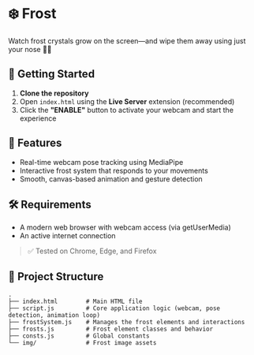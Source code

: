 # ❄️ Frost

Watch frost crystals grow on the screen—and wipe them away using just your nose 👃✨

## 🚀 Getting Started

1. **Clone the repository**
2. Open `index.html` using the **Live Server** extension (recommended)
3. Click the **"ENABLE"** button to activate your webcam and start the experience

## 🧠 Features

- Real-time webcam pose tracking using MediaPipe
- Interactive frost system that responds to your movements
- Smooth, canvas-based animation and gesture detection

## 🛠️ Requirements

- A modern web browser with webcam access (via getUserMedia)
- An active internet connection

> ✅ Tested on Chrome, Edge, and Firefox

## 📁 Project Structure

```
.
├── index.html        # Main HTML file
├── script.js         # Core application logic (webcam, pose detection, animation loop)
├── frostSystem.js    # Manages the frost elements and interactions
├── frosts.js         # Frost element classes and behavior
├── consts.js         # Global constants
└── img/              # Frost image assets
```
